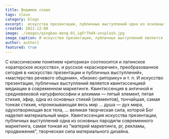 ```yaml
---
title: Видимое слово
tags: slovo
category: blogs
excerpt:  искусства презентации, публичных выступлений одна из основных пародигм современного маркетинга, самая тонкая из "материй маркетинга, pr, рекламы, продвижения", творческая сила материального дизайна. 
created: 2021-12-08
image: ./images/qingbao-meng-01_igFr7hd4-unsplash.jpg
image_caption: И искусство презентации, публичных выступлений является квинтэссенцией медиации в современном маркетинге
author: author1
featured: true
---
```


С классическим понятием «риторика» соотносится и латинское «ораторское искусство», и русское «красноречие», преобразованное сегодня в «искусство презентации и публичных выступлений», «мастерство речевого общения», «бизнес-риторику» и т. п.
И искусство презентации, публичных выступлений является квинтэссенцией медиации в современном маркетинге.
Квинтэссенция в античной и средневековой натурфилософии и алхимии — пятый элемент, пятая стихия, эфир, одна из основных стихий (элементов), тончайшая, самая тонкая стихия, «пронизывающая весь мир … душа — дух мира, одухотворяющая все тела, … великая творческая сила, которой Бог наделил материальный мир».
Квинтэссенция искусства презентации, публичных выступлений одна из основных пародигм современного маркетинга, самая тонкая из "материй маркетинга, pr, рекламы, продвижения", творческая сила материального дизайна.
